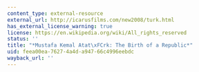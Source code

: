```yaml
---
content_type: external-resource
external_url: http://icarusfilms.com/new2008/turk.html
has_external_license_warning: true
license: https://en.wikipedia.org/wiki/All_rights_reserved
status: ''
title: "*Mustafa Kemal Atat\xFCrk: The Birth of a Republic*"
uid: feea00ea-7627-4a4d-a947-66c4996eebdc
wayback_url: ''
---
```

